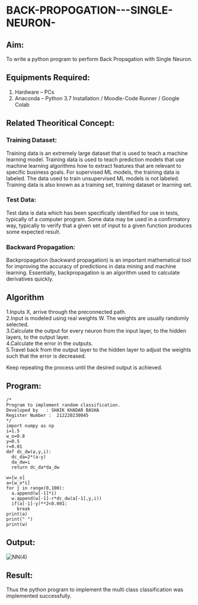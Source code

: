 # BACK-PROPOGATION---SINGLE-NEURON-
## Aim:
To write a python program to perform Back Propagation with Single Neuron.

## Equipments Required:
1. Hardware – PCs
2. Anaconda – Python 3.7 Installation / Moodle-Code Runner / Google Colab

## Related Theoritical Concept:
### Training Dataset:
Training data is an extremely large dataset that is used to teach a machine learning model. Training data is used to teach prediction models that use machine learning algorithms how to extract features that are relevant to specific business goals. For supervised ML models, the training data is labeled. The data used to train unsupervised ML models is not labeled. Training data is also known as a training set, training dataset or learning set.

### Test Data:
Test data is data which has been specifically identified for use in tests, typically of a computer program. Some data may be used in a confirmatory way, typically to verify that a given set of input to a given function produces some expected result.

### Backward Propagation:
Backpropagation (backward propagation) is an important mathematical tool for improving the accuracy of predictions in data mining and machine learning. Essentially, backpropagation is an algorithm used to calculate derivatives quickly.

## Algorithm
1.Inputs X, arrive through the preconnected path.<br/>
2.Input is modeled using real weights W. The weights are usually randomly selected.<br/>
3.Calculate the output for every neuron from the input layer, to the hidden layers, to the output layer.<br/>
4.Calculate the error in the outputs.<br/>
5.Travel back from the output layer to the hidden layer to adjust the weights such that the error is decreased.

Keep repeating the process until the desired output is achieved.<br/>

## Program:
```
/*
Program to implement random classification.
Developed by   : SHAIK KHADAR BASHA
Register Number :  212220230045
*/
import numpy as np
i=1.5    
w_o=0.8  
y=0.5    
r=0.01   
def dc_dw(a,y,i):
  dc_da=2*(a-y)
  da_dw=i
  return dc_da*da_dw
  
w=[w_o]
a=[w_o*i]
for j in range(0,100):
  a.append(w[-1]*i)
  w.append(w[-1]-r*dc_dw(a[-1],y,i))
  if(a[-1]-y)**2<0.001:
    break
print(a)
print(" ")
print(w)
```

## Output:

![NN(4)](https://user-images.githubusercontent.com/75235233/164292267-55ec628f-e03f-4871-883b-a4157200aa06.png)



## Result:
Thus the python program to implement the multi class classification was implemented successfully.
